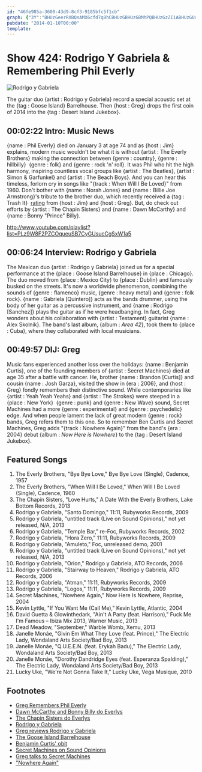 ```yaml
---
id: "46fe985a-3600-43d9-8cf3-9185bfc5f1cb"
graph: {"3Y":"BHUzGeerRXBQsAMX6cfd7q8hCBHUzGBHUzGBMhPQBHUzGzZIiABHUzGUrNoP1dZ1mBHUzG2w9W4BHUzGBHUzGBK3Rl6lKDhBHUzGBHUzGg5AUK1dZ1m2w9W4BHm1GBQsAM6lKDhg5AUK","AO":"QDXJbeeNgiO25mVQDXJbQDXJbvcMIPHLXqgQDXJbQDXJbdE2prMOJ5znwJQVPWsJ6eeNgiPWsJ6f5dk9","2B9":"OlOPhwENZzOlOPhzyzo2BG24DOlOPhBMlTxOlOPhOlOPhaHCGgOlOPhWqcpnBI0GyOlOPhHvIKiOlOPhBG24DBHm1G9w2aHP1GC59w2aHBGSb89w2aHBLsPGJUYNEP1GC5BGSb8JUYNEBLsPGJUYNEBG24DqYVo9BG24Dzyzo2"}
pubdate: "2014-01-10T00:00"
template: 
---
```






# Show 424: Rodrigo Y Gabriela & Remembering Phil Everly

![Rodrigo y Gabriela](https://static.soundopinions.org/images/2014/rodrigo_web.jpg)

The guitar duo {artist : Rodrigo y Gabriela} record a special acoustic set at the {tag : Goose Island} Barrelhouse. Then {host : Greg} drops the first coin of 2014 into the {tag : Desert Island Jukebox}.



## 00:02:22 Intro: Music News

{name : Phil Everly} died on January 3 at age 74 and as {host : Jim} explains, modern music wouldn't be what it is without {artist : The Everly Brothers} making the connection between {genre : country}, {genre : hillbilly}  {genre : folk} and {genre : rock 'n' roll}. It was Phil who hit the high harmony, inspiring countless vocal groups like {artist : The Beatles}, {artist : Simon & Garfunkel} and {artist : The Beach Boys}. And you can hear this timeless, forlorn cry in songs like "{track : When Will I Be Loved}" from 1960. Don't bother with {name : Norah Jones} and {name : Billie Joe Armstrong}'s tribute to the brother duo, which recently received a {tag : Trash It}  [rating](http://www.soundopinions.org/show/421/review/billiejoearmstrongnorahjones) from {host : Jim} and {host : Greg}. But, do check out efforts by {artist : The Chapin Sisters} and {name : Dawn McCarthy} and {name : Bonny "Prince" Billy}.

http://www.youtube.com/playlist?list=PLz9W8F2PZCOqueuSB7CyGUsucCgSxW1a5



## 00:06:24 Interview: Rodrigo y Gabriela

The Mexican duo {artist : Rodrigo y Gabriela} joined us for a special performance at the {place : Goose Island Barrelhouse} in {place : Chicago}. The duo moved from {place : Mexico City} to {place : Dublin} and famously busked on the streets. It's now a worldwide phenomenon, combining the sounds of {genre : flamenco} music, {genre : heavy metal} and {genre : folk rock}. {name : Gabriela [Quintero]} acts as the bands drummer, using the body of her guitar as a percussive instrument, and {name : Rodrigo [Sanchez]} plays the guitar as if he were headbanging. In fact, Greg wonders about his collaboration with {artist : Testament} guitarist {name : Alex Skolnik}. The band's last album, {album : *Area 42*}, took them to {place : Cuba}, where they collaborated with local musicians.



## 00:49:57 DIJ: Greg

Music fans experienced another loss over the holidays: {name : Benjamin Curtis}, one of the founding members of {artist : Secret Machines} died at age 35 after a battle with cancer. He, brother {name : Brandon [Curtis]} and cousin {name : Josh Garza}, visited the show in {era : 2006}, and {host : Greg} fondly remembers their distinctive sound. While contemporaries like {artist : Yeah Yeah Yeahs} and {artist : The Strokes} were steeped in a {place : New York}  {genre : punk} and {genre : New Wave} sound, Secret Machines had a more {genre : experimental} and {genre : psychedelic} edge. And when people lament the lack of great modern {genre : rock} bands, Greg refers them to this one. So to remember Ben Curtis and Secret Machines, Greg adds "{track : Nowhere Again}" from the band's {era : 2004} debut {album : *Now Here is Nowhere*} to the {tag : Desert Island Jukebox}.



## Featured Songs

1. The Everly Brothers, "Bye Bye Love," Bye Bye Love (Single), Cadence, 1957
2. The Everly Brothers, "When Will I Be Loved," When Will I Be Loved (Single), Cadence, 1960
3. The Chapin Sisters, "Love Hurts," A Date With the Everly Brothers, Lake Bottom Records, 2013
4. Rodrigo y Gabriela, "Santo Domingo," 11:11, Rubyworks Records, 2009
5. Rodrigo y Gabriela, "untitled track (Live on Sound Opinions)," not yet released, N/A, 2013
6. Rodrigo y Gabriela, "Temple Bar," re-Foc, Rubyworks Records, 2002
7. Rodrigo y Gabriela, "Hora Zero," 11:11, Rubyworks Records, 2009
8. Rodrigo y Gabriela, "Amuleto," Foc, unreleased demo, 2001
9. Rodrigo y Gabriela, "untitled track (Live on Sound Opinions)," not yet released, N/A, 2013
10. Rodrigo y Gabriela, "Orion," Rodrigo y Gabriela, ATO Records, 2006
11. Rodrigo y Gabriela, "Stairway to Heaven," Rodrigo y Gabriela, ATO Records, 2006
12. Rodrigo y Gabriela, "Atman," 11:11, Rubyworks Records, 2009
13. Rodrigo y Gabriela, "Logos," 11:11, Rubyworks Records, 2009
14. Secret Machines, "Nowhere Again," Now Here Is Nowhere, Reprise, 2004
15. Kevin Lyttle, "If You Want Me (Call Me)," Kevin Lyttle, Atlantic, 2004
16. David Guetta & Glowinthedark, "Ain't A Party (feat. Harrison)," Fuck Me I'm Famous – Ibiza Mix 2013, Warner Music, 2013
17. Dead Meadow, "September," Warble Womb, Xemu, 2013
18. Janelle Monáe, "Givin Em What They Love (feat. Prince)," The Electric Lady, Wondaland Arts Society/Bad Boy, 2013
19. Janelle Monáe, "Q.U.E.E.N. (feat. Erykah Badu)," The Electric Lady, Wondaland Arts Society/Bad Boy, 2013
20. Janelle Monáe, "Dorothy Dandridge Eyes (feat. Esperanza Spalding)," The Electric Lady, Wondaland Arts Society/Bad Boy, 2013
21. Lucky Uke, "We're Not Gonna Take It," Lucky Uke, Vega Musique, 2010



## Footnotes

- [Greg Remembers Phil Everly](http://articles.chicagotribune.com/2014-01-04/entertainment/chi-phil-everly-farewell-20140104_1_phil-everlys-beatles)
- [Dawn McCarthy and Bonny Billy do Everlys](http://www.dragcity.com/products/what-the-brothers-sang)
- [The Chapin Sisters do Everlys](http://www.thechapinsisters.com/records/record_date_with_everly_brothers.php)
- [Rodrigo y Gabriela](http://www.rodgab.com/)
- [Greg reviews Rodrigo y Gabriela](http://articles.chicagotribune.com/2012-04-13/entertainment/chi-rodrigo-y-gabriela-concert-review-mexican-guitar-duo-at-chicago-theatre-reviewed-20120412_1_rodrigo-y-gabriela-gabriela-quintero-guitar)
- [The Goose Island Barrelhouse](http://images.huffingtonpost.com/2013-08-01-RodyGabf3.jpg)
- [Benjamin Curtis' obit](http://www.rollingstone.com/music/news/benjamin-curtis-of-school-of-seven-bells-secret-machines-dead-at-35-20131230)
- [Secret Machines on Sound Opinions](http://www.soundopinions.org/show/57)
- [Greg talks to Secret Machines](http://articles.chicagotribune.com/2004-12-03/entertainment/0412030238_1_secret-machines-pink-floyd-band)
- ["Nowhere Again"](http://vimeo.com/44708733)
